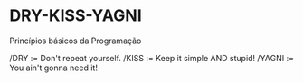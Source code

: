 # DRY-KISS-YAGNI
Princípios básicos da Programação

/DRY := Don't repeat yourself.
/KISS := Keep it simple AND stupid!
/YAGNI := You ain't gonna need it!
